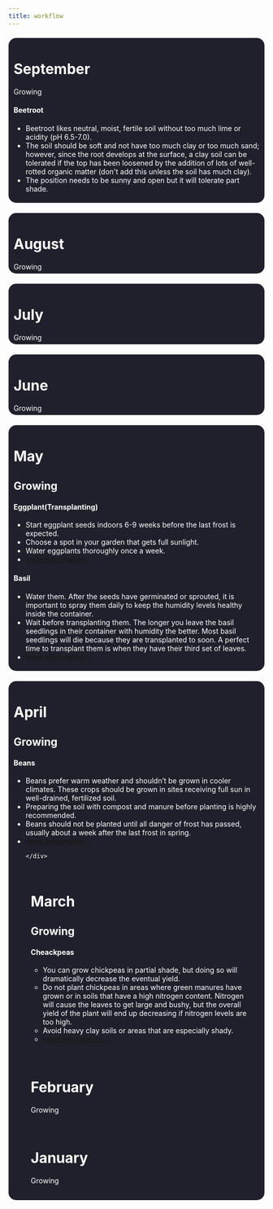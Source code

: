 ```yaml
---
title: workflow
---
```


<head>
    <style>
.month{
                border-radius: 15px;
                 background-color: #20202c;
                 padding: 5px 10px;
                margin: 20px 0;
                color: white;
    			width: auto;
            }
    </style>
    </head>
<div class="month">
    <h1> September </h1>
    Growing
    <h4>     Beetroot</h4>
    	<ul>
            <li> Beetroot likes neutral, moist, fertile soil without too much lime or acidity (pH 6.5-7.0). </li>
            <li>The soil should be soft and not have too much clay or too much sand; however, since the root develops at the surface, a clay soil can be tolerated if the top has been loosened by the addition of lots of well-rotted organic matter (don't add this unless the soil has much clay). </li>
            <li>The position needs to be sunny and open but it will tolerate part shade. </li>
    </div>
<div class="month">
    <h1> August </h1>
    Growing
    </div>
<div class="month">
    <h1> July </h1>
    Growing
    </div>
<div class="month">
    <h1> June </h1>
    Growing
    </div>
<div class="month">
    <h1> May </h1>
    <h2>     Growing </h2>
    <h4>     Eggplant(Transplanting)</h4>
    	<ul>
            <li> Start eggplant seeds indoors 6-9 weeks before the last frost is expected.  </li>
            <li> Choose a spot in your garden that gets full sunlight. </li>
            <li> Water eggplants thoroughly once a week. </li>
            <li> <a href="https://www.wikihow.com/Grow-Eggplant"> <b>more information...</b> </a></li>
    </ul>
    <h4>     Basil</h4>
    	<ul>
            <li> Water them. After the seeds have germinated or sprouted, it is important to spray them daily to keep the humidity levels healthy inside the container.  </li>
            <li> Wait before transplanting them. The longer you leave the basil seedlings in their container with humidity the better. Most basil seedlings will die because they are transplanted to soon. A perfect time to transplant them is when they have their third set of leaves. </li>
           <li> <a href="https://www.wikihow.com/Germinate-and-Care-for-Basil-Seedlings"> <b>more information...</b> </a></li>
    </ul>
    </div>
<div class="month">
    <h1> April </h1>
      <h2>     Growing </h2>
    <h4>     Beans</h4>
<ul>
    <li>Beans prefer warm weather and shouldn’t be grown in cooler climates. These crops should be grown in sites receiving full sun in well-drained, fertilized soil.
</li> 
    <li>Preparing the soil with compost and manure before planting is highly recommended. </li>
    <li>Beans should not be planted until all danger of frost has passed, usually about a week after the last frost in spring.</li>
    <li> <a href="https://www.gardeningknowhow.com/edible/vegetables/beans/tips-for-growing-beans.htm"> <b>more information...</b> </a>

    </div>
<div class="month">
    <h1> March </h1>
    <h2>     Growing </h2>
    <h4>     Cheackpeas</h4>
<ul>
    <li>You can grow chickpeas in partial shade, but doing so will dramatically decrease the eventual yield.</li>
<li>Do not plant chickpeas in areas where green manures have grown or in soils that have a high nitrogen content. Nitrogen will cause the leaves to get large and bushy, but the overall yield of the plant will end up decreasing if nitrogen levels are too high.</li>
<li> Avoid heavy clay soils or areas that are especially shady. </li>
    <li> <a href="https://www.wikihow.com/Grow-Chickpeas"> <b>more information...</b></a> </li>
    </ul>
    </div>
<div class="month">
    <h1> February </h1>
    Growing
    </div>
<div class="month">
    <h1> January </h1>
    Growing
    </div>